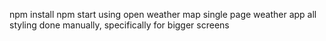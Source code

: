 npm install
npm start
using open weather map
single page weather app
all styling done manually, specifically for bigger screens
